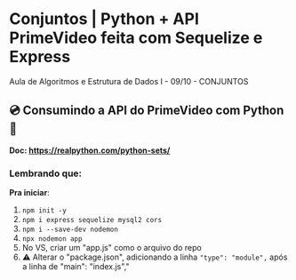 # Conjuntos | Python + API PrimeVideo feita com Sequelize e Express
Aula de Algoritmos e Estrutura de Dados I - 09/10 - CONJUNTOS

## 💿 Consumindo a API do PrimeVideo com Python 🐍

**Doc: https://realpython.com/python-sets/**

### Lembrando que:

**Pra iniciar**:
1. `` npm init -y ``
2. `` npm i express sequelize mysql2 cors ``
3. `` npm i --save-dev nodemon ``
4. `` npx nodemon app ``
5. No VS, criar um "app.js" como o arquivo do repo
6. ⚠️ Alterar o "package.json", adicionando a linha `` "type": "module", `` após a linha de "main": "index.js","


